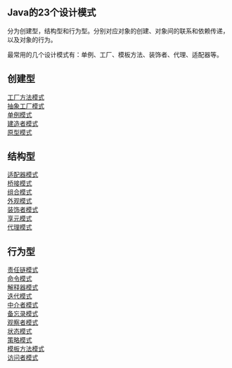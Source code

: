 <!--
date: 2021-11-21T22:34:12+08:00
lastmod: 2021-12-21T22:34:12+08:00
-->
## Java的23个设计模式

分为创建型，结构型和行为型。分别对应对象的创建、对象间的联系和依赖传递，以及对象的行为。

最常用的几个设计模式有：单例、工厂、模板方法、装饰者、代理、适配器等。

## 创建型

[工厂方法模式](/all/design_03_01_工厂方法模式)<br>
[抽象工厂模式](/all/design_03_02_抽象工厂模式)<br>
[单例模式](/all/design_03_03_单例模式)<br>
[建造者模式](/all/design_03_04_建造者模式)<br>
[原型模式](/all/design_03_05_原型模式)

## 结构型

[适配器模式](/all/design_03_06_适配器模式)<br>
[桥接模式](/all/)<br>
[组合模式](/all/)<br>
[外观模式](/all/)<br>
[装饰者模式](/all/)<br>
[享元模式](/all/)<br>
[代理模式](/all/)

## 行为型

[责任链模式](/all/)<br>
[命令模式](/all/)<br>
[解释器模式](/all/)<br>
[迭代模式](/all/)<br>
[中介者模式](/all/)<br>
[备忘录模式](/all/)<br>
[观察者模式](/all/)<br>
[状态模式](/all/)<br>
[策略模式](/all/)<br>
[模板方法模式](/all/)<br>
[访问者模式](/all/)
